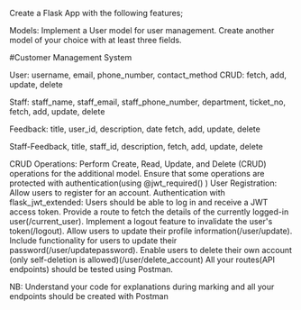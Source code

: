 Create a Flask App with the following features;

Models:
Implement a User model for user management.
Create another model of your choice with at least three fields.

#Customer Management System 

User: username, email, phone_number,  contact_method 
CRUD: 
fetch, add, update, delete 

Staff: staff_name, staff_email, staff_phone_number, department,  ticket_no, 
fetch, add, update, delete 

Feedback: title, user_id, description,  date 
fetch, add, update, delete 

Staff-Feedback, title, staff_id, description, 
fetch, add, update, delete 


CRUD Operations:
Perform Create, Read, Update, and Delete (CRUD) operations for the additional model.
Ensure that some operations are protected with authentication(using @jwt_required() )
User Registration:
Allow users to register for an account.
Authentication with flask_jwt_extended:
Users should be able to log in and receive a JWT access token.
Provide a route to fetch the details of the currently logged-in user(/current_user).
Implement a logout feature to invalidate the user's token(/logout).
Allow users to update their profile information(/user/update).
Include functionality for users to update their password(/user/updatepassword).
Enable users to delete their own account (only self-deletion is allowed)(/user/delete_account)
All your routes(API endpoints) should be tested using Postman.


NB:
Understand your code for explanations during marking and all your endpoints should be created with Postman

